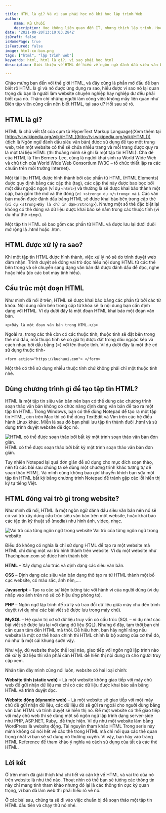 ```yaml
---

title: HTML là gì? Và vì sao phải học nó khi học lập trình Web
author:
    name: Kủ Chuối
    description: Học không liên quan đến IT, nhưng thích lập trình. Học lập trình vì có thời gian và thấy vui chứ không vì gì hết. Thích chia sẻ với những người cùng sở thích
date: '2021-09-20T13:10:03.284Z'
isDraft: false
isHomePage: true
isFeatured: false
image: html-co-ban.png
tags: ["html", "lập trình web"]
keywords: html, html là gì?, vì sao phải học html
description: Giới thiệu về HTML để hiểu về ngôn ngữ đánh dấu siêu văn bản HTML.

---
```


Chào mừng bạn đến với thế giới HTML, và đây cũng là phần mở đầu để bạn biết rõ HTML là gì và nó được ứng dụng ra sao, hiểu được vì sao nó lại quan trọng dù bạn là người làm website chuyên nghiệp hay nghiệp dư đều phải biết qua nó. Thậm chí những người làm công việc không mấy liên quan như Biên tập viên cũng cần nên biết HTML, tại sao ư? Hồi sau sẽ rõ.

## HTML là gì?

HTML là chữ viết tắt của cụm từ HyperText Markup Language((Xem thêm tại [http://vi.wikipedia.org/wiki/HTML](http://vi.wikipedia.org/wiki/HTML))) (dịch là Ngôn ngữ đánh dấu siêu văn bản) được sử dụng để tạo một trang web, trên một website có thể sẽ chứa nhiều trang và mỗi trang được quy ra là một tài liệu HTML (thi thoảng mình sẽ ghi là một tập tin HTML). Cha đẻ của HTML là Tim Berners-Lee, cũng là người khai sinh ra World Wide Web và chủ tịch của World Wide Web Consortium (W3C – tổ chức thiết lập ra các chuẩn trên môi trường Internet).


Một tài liệu HTML được hình thành bởi các phần tử HTML (HTML Elements) được quy định bằng các cặp thẻ (tag), các cặp thẻ này được bao bọc bởi một dấu ngoặc ngọn (ví dụ `<html>`) và thường là sẽ được khai báo thành một cặp, bao gồm thẻ mở và thẻ đóng (`ví <strong> dụ </strong> và` ). Các văn bản muốn được đánh dấu bằng HTML sẽ được khai báo bên trong cặp thẻ (`ví dụ <strong>Đây là chữ in đậm</strong>`). Nhưng một số thẻ đặc biệt lại không có thẻ đóng và dữ liệu được khai báo sẽ nằm trong các thuộc tính (ví dụ như thẻ `<img>`).

Một tập tin HTML sẽ bao gồm các phần tử HTML và được lưu lại dưới đuôi mở rộng là .html hoặc .htm.

## HTML được xử lý ra sao?

Khi một tập tin HTML được hình thành, việc xử lý nó sẽ do trình duyệt web đảm nhận. Trình duyệt sẽ đóng vai trò đọc hiểu nội dung HTML từ các thẻ bên trong và sẽ chuyển sang dạng văn bản đã được đánh dấu để đọc, nghe hoặc hiểu (do các bot máy tính hiểu).

## Cấu trúc một đoạn HTML

Như mình đã nói ở trên, HTML sẽ được khai báo bằng các phần tử bởi các từ khóa. Nội dung nằm bên trong cặp từ khóa sẽ là nội dung bạn cần định dạng với HTML. Ví dụ dưới đây là một đoạn HTML khai báo một đoạn văn bản.

`<p>Đây là một đoạn văn bản trong HTML.</p>`

Ngoài ra, trong các thẻ còn có các thuộc tính, thuộc tính sẽ đặt bên trong thẻ mở đầu, mỗi thuộc tính sẽ có giá trị được đặt trong dấu ngoặc kép và cách nhau bởi dấu bằng (=) với tên thuộc tính. Ví dụ dưới đây là một thẻ có sử dụng thuộc tính-

`<form action="https://kuchuoi.com"> </form>`

Một thẻ có thể sử dụng nhiều thuộc tính chứ không phải chỉ một thuộc tính nhé.

## Dùng chương trình gì để tạo tập tin HTML?

HTML là một tập tin siêu văn bản nên bạn có thể dùng các chương trình soạn thảo văn bản không có chức năng định dạng văn bản để tạo ra một tập tin HTML. Trong Windows, bạn có thể dùng Notepad để tạo ra một tập tin HTML, còn trên Mac thì có thể dùng TextEdit và Vim trên các hệ điều hành Linux khác. Miễn là sau đó bạn phải lưu tập tin thành đuôi .html và sử dụng trình duyệt website để đọc nó.


![HTML có thể được soạn thảo bởi bất kỳ một trình soạn thảo văn bản đơn giản.](/images/contents/html/html-notepad.png)
HTML có thể được soạn thảo bởi bất kỳ một trình soạn thảo văn bản đơn giản.


Tuy nhiên Notepad lại quá đơn giản để sử dụng cho mục đích soạn thảo, nên từ các bài sau chúng ta sẽ dùng một chương trình khác tương tự để soạn thảo HTML. Và mình cũng không bao giờ khuyến khích bạn sửa một tập tin HTML bất kỳ bằng chương trinh Notepad để tránh gặp các lỗi hiển thị ký tự tiếng Việt.

## HTML đóng vai trò gì trong website?

Như mình đã nói, HTML là một ngôn ngữ đánh dấu siêu văn bản nên nó sẽ có vai trò xây dựng cấu trúc siêu văn bản trên một website, hoặc khai báo các tập tin kỹ thuật số (media) như hình ảnh, video, nhạc.

![Vai trò của từng ngôn ngữ trong website](/images/contents/html/html-la-gi.png)
Vai trò của từng ngôn ngữ trong website

Điều đó không có nghĩa là chỉ sử dụng HTML để tạo ra một website mà HTML chỉ đóng một vai trò hình thành trên website. Ví dụ một website như Thachpham.com sẽ được hình thành bởi:

**HTML** – Xây dựng cấu trúc và định dạng các siêu văn bản.

**CSS** – Định dạng các siêu văn bản dạng thô tạo ra từ HTML thành một bố cục website, có màu sắc, ảnh nền,….

**Javascript** – Tạo ra các sự kiện tương tác với hành vi của người dùng (ví dụ nhấp vào ảnh trên nó sẽ có hiệu ứng phóng to).

**PHP** – Ngôn ngữ lập trình để xử lý và trao đổi dữ liệu giữa máy chủ đến trình duyệt (ví dụ như các bài viết sẽ được lưu trong máy chủ).

**MySQL** – Hệ quản trị cơ sở dữ liệu truy vấn có cấu trúc (SQL – ví dụ như các bài viết sẽ được lưu lại với dạng dữ liệu SQL).
Nhưng ở đây, tạm thời bạn chỉ cần quan tâm đến HTML mà thôi. Dễ hiểu hơn, bạn hãy nghĩ rằng nếu website là một cơ thể hoàn chỉnh thì HTML chính là bộ xương của cơ thể đó, nó như là một cái khung sườn vậy.

Như vậy, dù website thuộc thể loại nào, giao tiếp với ngôn ngữ lập trình nào để xử lý dữ liệu thì vẫn phải cần HTML để hiển thị nội dung ra cho người truy cập xem.

Nhân tiện đây mình cũng nói luôn, website có hai loại chính:

**Website tĩnh (static web)** – Là một website không giao tiếp với máy chủ web để gửi nhận dữ liệu mà chỉ có các dữ liệu được khai báo sẵn bằng HTML và trình duyệt đọc.

**Website động (dynamic web)** – Là một website sẽ giao tiếp với một máy chủ để gửi nhận dữ liệu, các dữ liệu đó sẽ gửi ra ngoài cho người dùng bằng văn bản HTML và trình duyệt sẽ hiển thị nó. Để một website có thể giao tiếp với máy chủ web thì sẽ dùng một số ngôn ngữ lập trình dạng server-side như PHP, ASP.NET, Ruby,..để thực hiện. Ví dụ như một website làm bằng WordPress là website động.
Tài nguyên tham khảo HTML
Trong serie này mình không có nói hết về các thẻ trong HTML mà chỉ nói qua các thẻ quan trọng nhất vì bạn sẽ sử dụng nó thường xuyên. Vì vậy, bạn hãy vào trang HTML Reference để tham khảo ý nghĩa và cách sử dụng của tất cả các thẻ HTML.

## Lời kết

Ở trên mình đã giải thích khá chi tiết và cặn kẽ về HTML và vai trò của nó trên website là như thế nào. Thoạt nhìn có thể bạn sẽ tưởng các thông tin này chỉ mang tính tham khảo nhưng đó lại là các thông tin cực kỳ quan trọng, vì bạn đã làm web thì phải hiểu rõ về nó.

Ở các bài sau, chúng ta sẽ đi vào việc chuẩn bị để soạn thảo một tập tin HTML đầu tiên và chạy thử nó nhé.